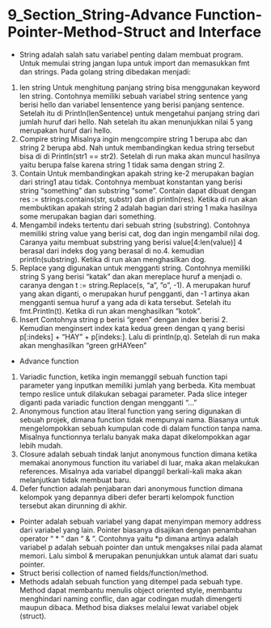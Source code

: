 # 9_Section_String-Advance Function-Pointer-Method-Struct and Interface
- String adalah salah satu variabel penting dalam membuat program. Untuk memulai string jangan lupa untuk import dan memasukkan fmt dan strings. Pada golang string dibedakan menjadi:
1. len string
Untuk menghitung panjang string bisa menggunakan keyword len string. Contohnya memiliki sebuah variabel string sentence yang berisi hello dan variabel lensentence yang berisi panjang sentence. Setelah itu di Println(lenSentence) untuk mengetahui panjang string dari jumlah huruf dari hello. Nah setelah itu akan menunjukkan nilai 5 yang merupakan huruf dari hello.
2. Compire string
Misalnya ingin mengcompire string 1 berupa abc dan string 2 berupa abd. Nah untuk membandingkan kedua string tersebut bisa di di Println(str1 == str2). Setelah di run maka akan muncul hasilnya yaitu berupa false karena string 1 tidak sama dengan string 2.
3. Contain 
Untuk membandingkan apakah string ke-2 merupakan bagian dari string1 atau tidak. Contohnya membuat konstantan yang berisi string “something” dan substring “some”. Contain dapat dibuat dengan res := strings.contains(str, substr) dan di println(res). Ketika di run akan membuktikan apakah string 2 adalah bagian dari string 1 maka hasilnya some merupakan bagian dari something.
4. Mengambil indeks tertentu dari sebuah string (substring). Contohnya memiliki string value yang berisi cat, dog dan ingin mengambil nilai dog. Caranya yaitu membuat substring yang berisi value[4:len(value)] 4 berasal dari indeks dog yang berasal di no.4. kemudian println(substring). Ketika di run akan menghasilkan dog.
5. Replace yang digunakan untuk mengganti string. Contohnya memiliki string S yang berisi “katak” dan akan mereplace huruf a menjadi o. caranya dengan t := string.Replace(s, “a”, ”o”, -1). A merupakan huruf yang akan diganti, o merupakan huruf pengganti, dan -1 artinya akan mengganti semua huruf a yang ada di kata tersebut. Setelah itu fmt.Println(t). Ketika di run akan menghasilkan “kotok”.
6. Insert 
Contohnya string p berisi “green” dengan index berisi 2. Kemudian menginsert index kata kedua green dengan q yang berisi p[:indeks] + “HAY” + p[indeks:]. Lalu di println(p,q). Setelah di run maka akan menghasilkan “green grHAYeen”
- Advance function
1. Variadic function, ketika ingin memanggil sebuah function tapi parameter yang inputkan memiliki jumlah yang berbeda. Kita membuat tempo reslice untuk dilakukan sebagai parameter. Pada slice integer diganti pada variadic function dengan mengganti “…”
2. Anonymous function atau literal function yang sering digunakan di sebuah projek, dimana function tidak mempunyai nama. Biasanya untuk mengelompokkan sebuah kumpulan code di dalam function tanpa nama. Misalnya functionnya terlalu banyak maka dapat dikelompokkan agar lebih mudah.
3. Closure adalah sebuah tindak lanjut anonymous function dimana ketika memakai anonymous function itu variabel di luar, maka akan melakukan references. Misalnya ada variabel dipanggil berkali-kali maka akan melanjutkan tidak membuat baru.
4. Defer function adalah penjabaran dari anonymous function dimana kelompok yang depannya diberi defer berarti kelompok function tersebut akan dirunning di akhir.
- Pointer adalah sebuah variabel yang dapat menyimpan memory address dari variabel yang lain. Pointer biasanya disajikan dengan penambahan operator “ * ” dan “ & ”. Contohnya yaitu *p dimana artinya adalah variabel p adalah sebuah pointer dan untuk mengakses nilai pada alamat memori. Lalu simbol & merupakan penunjukkan untuk alamat dari suatu pointer.
- Struct berisi collection of named fields/function/method.
- Methods adalah sebuah function yang ditempel pada sebuah type. Method dapat membantu menulis object oriented style, membantu menghindari naming conflic, dan agar codingan mudah dimengerti maupun dibaca. Method bisa diakses melalui lewat variabel objek (struct).
